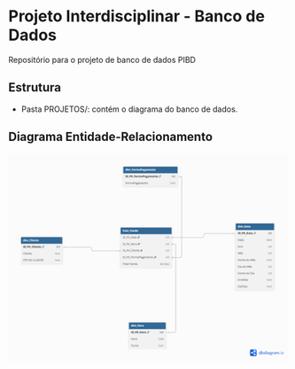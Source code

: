 # Projeto Interdisciplinar - Banco de Dados

Repositório para o projeto de banco de dados PIBD

## Estrutura

- Pasta PROJETOS/: contém o diagrama do banco de dados.

## Diagrama Entidade-Relacionamento

![Diagrama ER](PROJETOS/diagrama-er.png)
